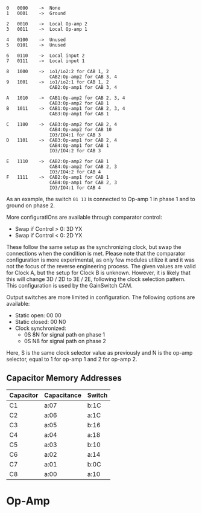 ```
0 	0000	-> 	None		
1	0001	-> 	Ground

2   0010	-> 	Local Op-amp 2	
3	0011	-> 	Local Op-amp 1

4	0100 	-> 	Unused
5	0101	-> 	Unused 	

6	0110	-> 	Local input 2	
7	0111	-> 	Local input 1

8	1000	-> 	io1/io2:2 for CAB 1, 2
				CAB2:Op-amp2 for CAB 3, 4
9	1001	-> 	io1/io2:1 for CAB 1, 2
				CAB2:Op-amp1 for CAB 3, 4

A	1010	-> 	CAB1:Op-amp2 for CAB 2, 3, 4
				CAB3:Op-amp2 for CAB 1
B	1011	->	CAB1:Op-amp1 for CAB 2, 3, 4
				CAB3:Op-amp1 for CAB 1

C	1100	->	CAB3:Op-amp2 for CAB 2, 4
				CAB4:Op-amp2 for CAB 10
				IO3/IO4:1 for CAB 3
D	1101	->	CAB3:Op-amp1 for CAB 2, 4
				CAB4:Op-amp1 for CAB 1
				IO3/IO4:2 for CAB 3

E	1110 	->	CAB2:Op-amp2 for CAB 1
				CAB4:Op-amp2 for CAB 2, 3
				IO3/IO4:2 for CAB 4
F	1111	->	CAB2:Op-amp1 for CAB 1
				CAB4:Op-amp1 for CAB 2, 3
				IO3/IO4:1 for CAB 4
```

As an example, the switch `01 13` is connected to Op-amp 1 in phase 1 and to ground on phase 2. 

More configuratIOns are available through comparator control:

- Swap if Control > 0: 3D YX 
- Swap if Control < 0: 2D YX

These follow the same setup as the synchronizing clock, but swap the connections when the condition is met. Please note that the comparator configuration is more experimental, as only few modules utilize it and it was not the focus of the reverse engineering process. The given values are valid for Clock A, but the setup for Clock B is unknown. However, it is likely that this will change 3D / 2D to 3E / 2E, following the clock selection pattern. This configuration is used by the GainSwitch CAM.

Output switches are more limited in configuration. The following options are available:
- Static open: 00 00
- Static closed: 00 N0
- Clock synchronized: 
    - 0S 8N for signal path on phase 1
    - 0S N8 for signal path on phase 2

Here, S is the same clock selector value as previously and N is the op-amp selector, equal to 1 for op-amp 1 and 2 for op-amp 2.  

Capacitor Memory Addresses
--------------------------

| Capacitor | Capacitance   | Switch    |
|-----------|---------------|-----------|
| C1        | a:07          | b:1C      |
| C2        | a:06          | a:1C      |
| C3        | a:05          | b:16      |
| C4        | a:04          | a:18      |
| C5        | a:03          | b:10      |
| C6        | a:02          | a:14      |
| C7        | a:01          | b:0C      |
| C8        | a:00          | a:10      |

Op-Amp
======

